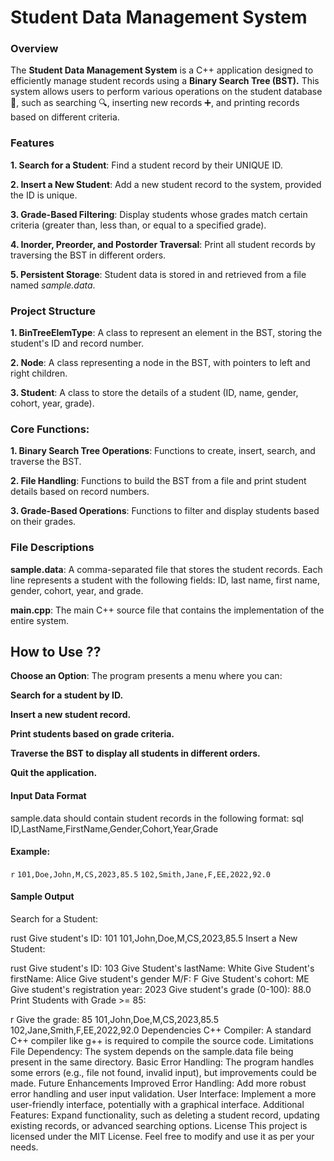 # **Student Data Management System**
### **Overview**
The **Student Data Management System** is a C++ application designed to efficiently manage student records using a **Binary Search Tree (BST).** This system allows users to perform various operations on the student database 🫙, such as searching 🔍, inserting new records ➕, and printing records based on different criteria.

### **Features**
**1. Search for a Student**: Find a student record by their UNIQUE ID.

**2. Insert a New Student**: Add a new student record to the system, provided the ID is unique.

**3. Grade-Based Filtering**: Display students whose grades match certain criteria (greater than, less than, or equal to a specified grade).

**4. Inorder, Preorder, and Postorder Traversal**: Print all student records by traversing the BST in different orders.

**5. Persistent Storage**: Student data is stored in and retrieved from a file named *sample.data*.

### **Project Structure**
**1. BinTreeElemType**: A class to represent an element in the BST, storing the student's ID and record number.

**2. Node**: A class representing a node in the BST, with pointers to left and right children.

**3. Student**: A class to store the details of a student (ID, name, gender, cohort, year, grade).

### **Core Functions:**

**1. Binary Search Tree Operations**: Functions to create, insert, search, and traverse the BST.

**2. File Handling**: Functions to build the BST from a file and print student details based on record numbers.

**3. Grade-Based Operations**: Functions to filter and display students based on their grades.

### **File Descriptions**
**sample.data**: A comma-separated file that stores the student records. Each line represents a student with the following fields: ID, last name, first name, gender, cohort, year, and grade.

**main.cpp**: The main C++ source file that contains the implementation of the entire system.

## How to Use ??

**Choose an Option**: The program presents a menu where you can:

**Search for a student by ID.**

**Insert a new student record.**

**Print students based on grade criteria.**

**Traverse the BST to display all students in different orders.**

**Quit the application.**
#### Input Data Format
sample.data should contain student records in the following format:
sql
ID,LastName,FirstName,Gender,Cohort,Year,Grade
#### **Example:**
`r`
`101,Doe,John,M,CS,2023,85.5`
`102,Smith,Jane,F,EE,2022,92.0`

#### **Sample Output**
Search for a Student:

rust
Give student's ID: 101
101,John,Doe,M,CS,2023,85.5
Insert a New Student:

rust
Give student's ID: 103
Give Student's lastName: White
Give Student's firstName: Alice
Give student's gender M/F: F
Give Student's cohort: ME
Give student's registration year: 2023
Give student's grade (0-100): 88.0
Print Students with Grade >= 85:

r
Give the grade: 85
101,John,Doe,M,CS,2023,85.5
102,Jane,Smith,F,EE,2022,92.0
Dependencies
C++ Compiler: A standard C++ compiler like g++ is required to compile the source code.
Limitations
File Dependency: The system depends on the sample.data file being present in the same directory.
Basic Error Handling: The program handles some errors (e.g., file not found, invalid input), but improvements could be made.
Future Enhancements
Improved Error Handling: Add more robust error handling and user input validation.
User Interface: Implement a more user-friendly interface, potentially with a graphical interface.
Additional Features: Expand functionality, such as deleting a student record, updating existing records, or advanced searching options.
License
This project is licensed under the MIT License. Feel free to modify and use it as per your needs.
